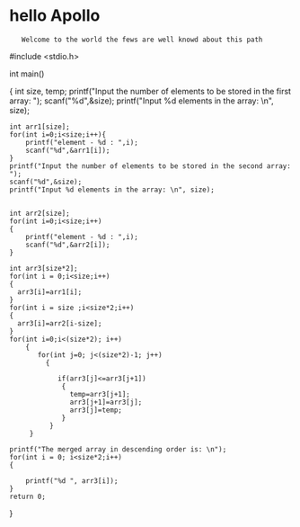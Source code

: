 # hello Apollo
 
       Welcome to the world the fews are well knowd about this path
#include <stdio.h>

int main()

{
    int size, temp;
    printf("Input the number of elements to be stored in the first array: ");
      scanf("%d",&size);
    printf("Input %d elements in the array: \n", size);
   
    
    int arr1[size];
    for(int i=0;i<size;i++){
        printf("element - %d : ",i);
        scanf("%d",&arr1[i]);
    }
    printf("Input the number of elements to be stored in the second array: ");
    scanf("%d",&size);
    printf("Input %d elements in the array: \n", size);
    
    
    int arr2[size];
    for(int i=0;i<size;i++)
    {
        printf("element - %d : ",i);
        scanf("%d",&arr2[i]);
    }
    
    int arr3[size*2];
    for(int i = 0;i<size;i++)
    {
      arr3[i]=arr1[i];
    }
    for(int i = size ;i<size*2;i++)
    {
      arr3[i]=arr2[i-size];
    }
    for(int i=0;i<(size*2); i++)
        {
           for(int j=0; j<(size*2)-1; j++)
             {
         
                if(arr3[j]<=arr3[j+1])
                 {
                   temp=arr3[j+1];
                   arr3[j+1]=arr3[j];
                   arr3[j]=temp;
                 }  
              }
         } 
        
    printf("The merged array in descending order is: \n");    
    for(int i = 0; i<size*2;i++)
    { 
        
        printf("%d ", arr3[i]);
    }
    return 0;
}
